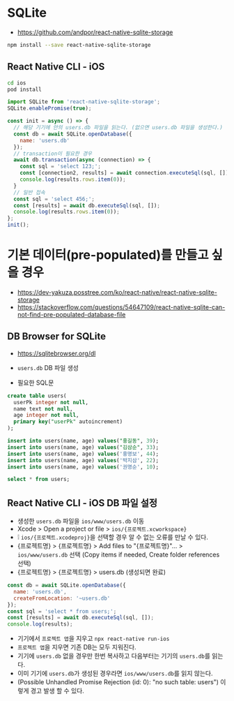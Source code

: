 # SQLite
* https://github.com/andpor/react-native-sqlite-storage
```sh
npm install --save react-native-sqlite-storage
```

## React Native CLI - iOS
```sh
cd ios
pod install
```

```js
import SQLite from 'react-native-sqlite-storage';
SQLite.enablePromise(true);

const init = async () => {
  // 해당 기기에 안의 users.db 파일을 읽는다. (없으면 users.db 파일을 생성한다.)
  const db = await SQLite.openDatabase({
    name: 'users.db'
  });
  // transaction이 필요한 경우
  await db.transaction(async (connection) => {
    const sql = 'select 123;';
    const [connection2, results] = await connection.executeSql(sql, []);
    console.log(results.rows.item(0));
  }
  // 일반 접속
  const sql = 'select 456;';
  const [results] = await db.executeSql(sql, []);
  console.log(results.rows.item(0));
};
init();
```

# 기본 데이터(pre-populated)를 만들고 싶을 경우
* https://dev-yakuza.posstree.com/ko/react-native/react-native-sqlite-storage
* https://stackoverflow.com/questions/54647109/react-native-sqlite-can-not-find-pre-populated-database-file

## DB Browser for SQLite
* https://sqlitebrowser.org/dl
* `users.db` DB 파일 생성

* 필요한 SQL문
```sql
create table users(
  userPk integer not null,
  name text not null,
  age integer not null,
  primary key("userPk" autoincrement)
);

insert into users(name, age) values("홍길동", 39);
insert into users(name, age) values("김삼순", 33);
insert into users(name, age) values('홍명보', 44);
insert into users(name, age) values('박지삼', 22);
insert into users(name, age) values('권명순', 10);

select * from users;
```

## React Native CLI - iOS DB 파일 설정
* 생성한 `users.db` 파일을 `ios/www/users.db` 이동
* Xcode > Open a project or file > `ios/{프로젝트.xcworkspace}`
* ❕ `ios/{프로젝트.xcodeproj}`을 선택할 경우 알 수 없는 오류를 만날 수 있다.
* {프로젝트명} > {프로젝트명} > Add files to "{프로젝트명}"... > `ios/www/users.db` 선택 (Copy items if needed, Create folder references 선택)
* {프로젝트명} > {프로젝트명} > users.db (생성되면 완료)

```js
const db = await SQLite.openDatabase({
  name: 'users.db',
  createFromLocation: '~users.db'
});
const sql = 'select * from users;';
const [results] = await db.executeSql(sql, []);
console.log(results);
```
* 기기에서 `프로젝트 앱`을 지우고 `npx react-native run-ios`
* `프로젝트 앱`을 지우면 기존 DB는 모두 지워진다.
* 기기에 `users.db` 없을 경우만 한번 복사하고 다음부터는 기기의 `users.db`를 읽는다.
* 이미 기기에 `users.db`가 생성된 경우라면 `ios/www/users.db`를 읽지 않는다.
* (Possible Unhandled Promise Rejection (id: 0): "no such table: users") 이렇게 경고 발생 할 수 있다.
